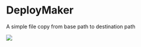 # DeployMaker
A simple file copy from base path to destination path

<img src="https://ogtfsa.bl.files.1drv.com/y4mKwCxhfJ66Zf5sLFy4Uz69ymyv3cSb2QxOK-HE8gJiQy1w-_-5HFQCnPoylcSJsuaTXGpn7JBiS3Q2BcSaGeujYSK7iEi7TS06fi2l8cA9krlJ53yLthH9l9TwloCYLobUQSYOWD7ieq1jfqnCbVAtxYKbaKc7b9oBalb4wyCR6dAR5t98b6tQxfW5TlPdTN14AENDtB_lz8jwkZvX1-N6Q?width=899&height=693&cropmode=none"/>
